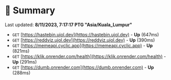 # 📖 Summary
Last updated: **8/11/2023, 7:17:17 PTG "Asia/Kuala_Lumpur"**

- `GET` [https://hastebin.ujol.dev](https://hastebin.ujol.dev) - **Up** (647ms)
- `GET` [https://reddviz.ujol.dev](https://reddviz.ujol.dev) - **Up** (390ms)
- `GET` [https://memeapi.cyclic.app](https://memeapi.cyclic.app) - **Up** (821ms)
- `GET` [https://klik.onrender.com/health](https://klik.onrender.com/health) - **Up** (291ms)
- `GET` [https://dumb.onrender.com](https://dumb.onrender.com) - **Up** (288ms)
